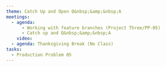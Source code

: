 ```yaml
---
theme: Catch Up and Open Q&nbsp;&amp;&nbsp;A
meetings:
  - agenda:
      - Working with feature branches (Project Three/PP-05)
      - Catch up and Q&nbsp;&amp;&nbsp;A
    video:
  - agenda: Thanksgiving Break (No Class)
tasks:
  - Production Problem 05
---
```

